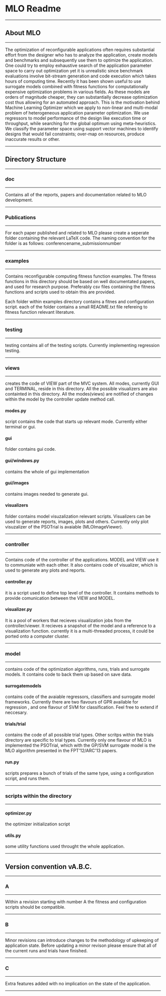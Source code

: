 # MLO Readme
************************************************************************************************************************

## About MLO
-----------------------------------------------------------------------------------------------------------------------

The optimization of reconfigurable applications often requires
substantial effort from the designer who has to analyze the
application, create models and benchmarks and subsequently use them to
optimize the application. One could try to employ exhaustive search of
the application parameter space to carry out optimization yet it is
unrealistic since benchmark evaluations involve bit-stream generation
and code execution which takes hours of computing time. Recently it
has been shown useful to use surrogate models combined with fitness
functions for computationally expensive optimization problems in
various fields. As these models are orders of magnitude cheaper, they
can substantially decrease optimization cost thus allowing for an
automated approach. This is the motivation behind Machine Learning
Optimizer which we apply to non-linear and multi-modal problem of
heterogeneous application parameter optimization. We use regressors to
model performance of the design like execution time or throughput,
while searching for the global optimum using meta-heuristics. We
classify the parameter space using support vector machines to identify
designs that would fail constraints; over-map on resources, produce
inaccurate results or other.

************************************************************************************************************************

## Directory Structure

-----------------------------------------------------------------------------------------------------------------------
### doc
-----------------------------------------------------------------------------------------------------------------------

Contains all of the reports, papers and documentation related to MLO development. 

-----------------------------------------------------------------------------------------------------------------------
### Publications
-----------------------------------------------------------------------------------------------------------------------

For each paper published and related to MLO please create a seperate folder containing the relevant LaTeX code. The naming
convention for the folder is as follows: conferencename_submissionnumber

-----------------------------------------------------------------------------------------------------------------------
### examples
-----------------------------------------------------------------------------------------------------------------------

Contains reconfigurable computing fitness function examples. The fitness functions in this directory should be based on
well documentated papers, and used for research purpose. Preferably csv files containing the fitness functions and scripts
used to obtain this are provided. 

Each folder within examples directory contains a fitnes and configuration script. each of the folder contains a small 
README.txt file refereing to fitness function relevant literature. 

-----------------------------------------------------------------------------------------------------------------------
### testing
-----------------------------------------------------------------------------------------------------------------------

testing contains all of the testing scripts. Currently implementing regression testing. 

-----------------------------------------------------------------------------------------------------------------------
### views
-----------------------------------------------------------------------------------------------------------------------

creates the code of VIEW part of the MVC system. All modes, currently GUI and TERMINAL, reside in this directory. All 
the possible visualizers are also containted in this directory. All the modes(views) are notified of changes within the
model by the controller update method call. 


#### modes.py 
script contains the code that starts up relevant mode. Currently either terminal or gui. 

#### gui 
folder contains gui code. 

#### gui/windows.py
contains the whole of gui implementation

#### gui/images
contains images needed to generate gui.

#### visualizers 
folder contains model visuzalization relevant scripts. Visualizers can be used to generate reports, 
images, plots and others. Currently only plot visuzalizer of the PSOTrial is avaiable (MLOImageViewer). 


-----------------------------------------------------------------------------------------------------------------------
### controller
-----------------------------------------------------------------------------------------------------------------------

Contains code of the controller of the applications. MODEL and VIEW use it to communiate with each other. 
It also contains code of visualizer, which is used to generate any plots and reports.  

#### controller.py 
it is a script used to define top level of the controller. It contains methods to provide comunication
between the VIEW and MODEL.

#### visualizer.py
It is a pool of workers that recieves visualization jobs from the controller/viewer. It recieves
a snapshot of the model and a reference to a visualization function. currently it is a multi-threaded process, it could
be ported onto a computer cluster. 

-----------------------------------------------------------------------------------------------------------------------
### model
-----------------------------------------------------------------------------------------------------------------------

contains code of the optimization algorithms, runs, trials and surrogate models. It contains code to back them up
based on save data. 

#### surrogatemodels 
contains code of the avaiable regressors, classifiers and surrogate model frameworks. Currently there are two flavours
of GPR available for regression , and one flavour of SVM for classification. Feel free to extend if neccesary. 

#### trials/trial 
contains the code of all possible trial types. Other scritps within the trials directory are specific
to trial types. Currently only one flavour of MLO is implemented the PSOTrial, which with the GP/SVM surrogate 
model is the MLO algorithm presented in the FPT'12/ARC'13 papers. 

#### run.py 
scripts prepares a bunch of trials of the same type, using a configuration script, and runs them. 

-----------------------------------------------------------------------------------------------------------------------
### scripts within the directory
-----------------------------------------------------------------------------------------------------------------------

#### optimizer.py 
the optimizer initialization script

#### utils.py
some utility functions used throught the whole application. 
************************************************************************************************************************

## Version convention vA.B.C.

-----------------------------------------------------------------------------------------------------------------------
### A
-----------------------------------------------------------------------------------------------------------------------

Within a revision starting with number A the fitness and configuration scripts should be compatible. 

-----------------------------------------------------------------------------------------------------------------------
### B
-----------------------------------------------------------------------------------------------------------------------

Minor revisions can introduce changes to the methodology of upkeeping of application state. Before updating a minor revison
please ensure that all of the current runs and trials have finished. 

-----------------------------------------------------------------------------------------------------------------------
### C
-----------------------------------------------------------------------------------------------------------------------

Extra features added with no implication on the state of the application. 

************************************************************************************************************************
